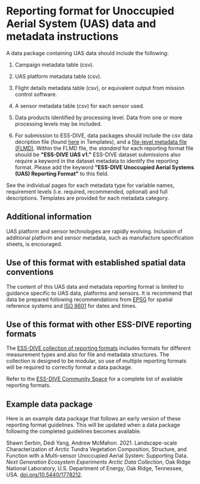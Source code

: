 # Reporting format for Unoccupied Aerial System (UAS) data and metadata instructions

A data package containing UAS data should include the following: 

1. Campaign metadata table (csv). 

2. UAS platform metadata table (csv).
   
3. Flight details metadata table (csv), or equivalent output from mission control software.  

4. A sensor metadata table (csv) for each sensor used.

5. Data products identified by processing level. Data from one or more processing levels may be included.

6. For submission to ESS-DIVE, data packages should include the csv data decription file (found [here](https://github.com/ess-dive-community/essdive-uas/blob/main/templates/UAS_CSV_dd.csv) in Templates), and a [file-level metadata file (FLMD)](https://github.com/ess-dive-community/essdive-file-level-metadata). Within the FLMD file, the _standard_ for each reporting format file should be **"ESS-DIVE UAS v1."** ESS-DIVE dataset submissions also require a keyword in the dataset metadata to identify the reporting format. Please add the keyword **"ESS-DIVE Unoccupied Aerial Systems (UAS) Reporting Format"** to this field. 

See the individual pages for each metadata type for variable names, requirement levels (i.e. required, recommended, optional) and full descriptions. Templates are provided for each metadata category. 

## Additional information
UAS platform and sensor technologies are rapidly evolving. Inclusion of additional platform and sensor metadata, such as manufacture specification sheets, is encouraged. 

## Use of this format with established spatial data conventions
The content of this UAS data and metadata reporting format is limited to guidance specific to UAS data, platforms and sensors. It is recommend that data be prepared following recommendations from [EPSG](https://spatialreference.org/ref/epsg/) for spatial reference systems and [ISO 8601](https://www.iso.org/iso-8601-date-and-time-format.html) for dates and times. 

## Use of this format with other ESS-DIVE reporting formats
The [ESS-DIVE collection of reporting formats](https://github.com/ess-dive-community) includes formats for different measurement types and also for file and metadata structures. The collection is designed to be modular, so use of multiple reporting formats will be required to correctly format a data package. 

Refer to the [ESS-DIVE Community Space](https://github.com/ess-dive-community) for a complete list of available reporting formats. 

## Example data package
Here is an example data package that follows an early version of these reporting format guidelines. This will be updated when a data package following the completed guidelines becomes available.

Shawn Serbin, Dedi Yang, Andrew McMahon. 2021. Landscape-scale Characterization of Arctic Tundra Vegetation Composition, Structure, and Function with a Multi-sensor Unoccupied Aerial System: Supporting Data. *Next Generation Ecosystem Experiments Arctic Data Collection*, Oak Ridge National Laboratory, U.S. Department of Energy, Oak Ridge, Tennessee, USA. [doi.org/10.5440/1778212](https://doi.org/10.5440/1778212).
